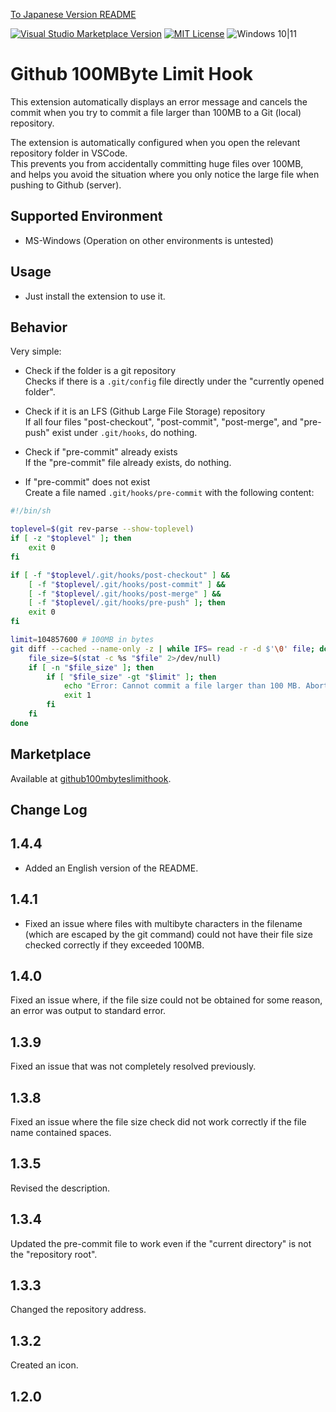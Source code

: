 [To Japanese Version README](README.ja.md)

[![Visual Studio Marketplace Version](https://img.shields.io/visual-studio-marketplace/v/komiyamma.github100mbyteslimithook.svg?color=4094ff)](https://marketplace.visualstudio.com/items?itemName=komiyamma.github100mbyteslimithook)
[![MIT License](https://img.shields.io/badge/license-MIT-blue.svg?style=flat)](LICENSE)
![Windows 10|11](https://img.shields.io/badge/Windows-_10_|_11-6479ff.svg?logo=windows&logoColor=white)

# Github 100MByte Limit Hook

This extension automatically displays an error message and cancels the commit when you try to commit a file larger than 100MB to a Git (local) repository.

The extension is automatically configured when you open the relevant repository folder in VSCode.  
This prevents you from accidentally committing huge files over 100MB,  
and helps you avoid the situation where you only notice the large file when pushing to Github (server).

## Supported Environment
- MS-Windows (Operation on other environments is untested)

## Usage
- Just install the extension to use it.

## Behavior
Very simple:

- Check if the folder is a git repository  
Checks if there is a `.git/config` file directly under the "currently opened folder".

- Check if it is an LFS (Github Large File Storage) repository  
If all four files "post-checkout", "post-commit", "post-merge", and "pre-push" exist under `.git/hooks`, do nothing.

- Check if "pre-commit" already exists  
If the "pre-commit" file already exists, do nothing.

- If "pre-commit" does not exist  
Create a file named `.git/hooks/pre-commit` with the following content:

```bash
#!/bin/sh

toplevel=$(git rev-parse --show-toplevel)
if [ -z "$toplevel" ]; then
    exit 0
fi

if [ -f "$toplevel/.git/hooks/post-checkout" ] && 
    [ -f "$toplevel/.git/hooks/post-commit" ] &&
    [ -f "$toplevel/.git/hooks/post-merge" ] &&
    [ -f "$toplevel/.git/hooks/pre-push" ]; then
    exit 0
fi

limit=104857600 # 100MB in bytes
git diff --cached --name-only -z | while IFS= read -r -d $'\0' file; do
    file_size=$(stat -c %s "$file" 2>/dev/null)
    if [ -n "$file_size" ]; then
        if [ "$file_size" -gt "$limit" ]; then
            echo "Error: Cannot commit a file larger than 100 MB. Abort commit."
            exit 1
        fi
    fi
done
```

## Marketplace
Available at [github100mbyteslimithook](https://marketplace.visualstudio.com/items?itemName=komiyamma.github100mbyteslimithook).

## Change Log

## 1.4.4

- Added an English version of the README.

## 1.4.1

- Fixed an issue where files with multibyte characters in the filename (which are escaped by the git command) could not have their file size checked correctly if they exceeded 100MB.

## 1.4.0

Fixed an issue where, if the file size could not be obtained for some reason, an error was output to standard error.

## 1.3.9

Fixed an issue that was not completely resolved previously.

## 1.3.8

Fixed an issue where the file size check did not work correctly if the file name contained spaces.

## 1.3.5

Revised the description.

## 1.3.4

Updated the pre-commit file to work even if the "current directory" is not the "repository root".

## 1.3.3

Changed the repository address.

## 1.3.2

Created an icon.

## 1.2.0
